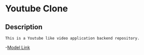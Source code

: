 # Youtube Clone

## Description

    This is a Youtube like video application backend repository.

-[Model Link](https://www.youtube.com/redirect?event=video_description&redir_token=QUFFLUhqa3VLYTN1V3FvdlFiVFNqSzFVd2hmelhDZ3ktd3xBQ3Jtc0ttQVBfTnVoX19od2dhTHVacGIzMkMzTlZEd1lnbFVGck1GZm9kbjlIVkNVR0VLOUpabkc4RFZEWWJUV3Z0X0xvbENWTWlfTUhFTzZWVk00U1B6bzE3MGFZdVpCd1gzTlRZZlp3b1hWZmdFajV6TW9LUQ&q=https%3A%2F%2Fapp.eraser.io%2Fworkspace%2FYtPqZ1VogxGy1jzIDkzj%3Forigin%3Dshare&v=9B4CvtzXRpc)
